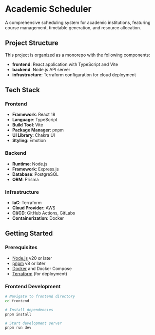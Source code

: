 # Academic Scheduler

A comprehensive scheduling system for academic institutions, featuring course management, timetable generation, and resource allocation.

## Project Structure

This project is organized as a monorepo with the following components:

- **frontend**: React application with TypeScript and Vite
- **backend**: Node.js API server
- **infrastructure**: Terraform configuration for cloud deployment

## Tech Stack

### Frontend

- **Framework**: React 18
- **Language**: TypeScript
- **Build Tool**: Vite
- **Package Manager**: pnpm
- **UI Library**: Chakra UI
- **Styling**: Emotion

### Backend

- **Runtime**: Node.js
- **Framework**: Express.js
- **Database**: PostgreSQL
- **ORM**: Prisma

### Infrastructure

- **IaC**: Terraform
- **Cloud Provider**: AWS
- **CI/CD**: GitHub Actions, GitLabs
- **Containerization**: Docker

## Getting Started

### Prerequisites

- [Node.js](https://nodejs.org/) v20 or later
- [pnpm](https://pnpm.io/installation) v8 or later
- [Docker](https://docs.docker.com/get-docker/) and Docker Compose
- [Terraform](https://developer.hashicorp.com/terraform/downloads) (for deployment)

### Frontend Development

```bash
# Navigate to frontend directory
cd frontend

# Install dependencies
pnpm install

# Start development server
pnpm run dev
```
